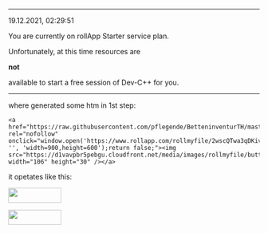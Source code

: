 

---
19.12.2021, 02:29:51


You are currently on rollApp Starter service plan.

Unfortunately, at this time resources are 

**not**

available to start a free session of Dev-C++ for you.


---

where generated some htm in 1st step:

```
<a href="https://raw.githubusercontent.com/pflegende/BetteninventurTH/master/README.md" rel="nofollow" onclick="window.open('https://www.rollapp.com/rollmyfile/2wscQTwa3qDKivWfSP5w2qZMtQuB3RtRr9ebYfjz', '', 'width=900,height=600');return false;"><img src="https://d1vavpbr5pebgu.cloudfront.net/media/images/rollmyfile/button.png" width="106" height="30" /></a>
```

it opetates like this:

<a href="https://raw.githubusercontent.com/pflegende/BetteninventurTH/master/README.md" rel="nofollow" onclick="window.open('https://www.rollapp.com/rollmyfile/2wscQTwa3qDKivWfSP5w2qZMtQuB3RtRr9ebYfjz', '', 'width=900,height=600');return false;"><img src="https://d1vavpbr5pebgu.cloudfront.net/media/images/rollmyfile/button.png" width="106" height="30" /></a>


<a href="https://github.com/pflegende/BetteninventurTH#readme" rel="nofollow" onclick="window.open('https://www.rollapp.com/rollmyfile/2wscQTwa3qDKivWfSP5w2qZMtQuB3RtRr9ebYfjz', '', 'width=900,height=600');return false;"><img src="https://d1vavpbr5pebgu.cloudfront.net/media/images/rollmyfile/button.png" width="106" height="30" /></a>
